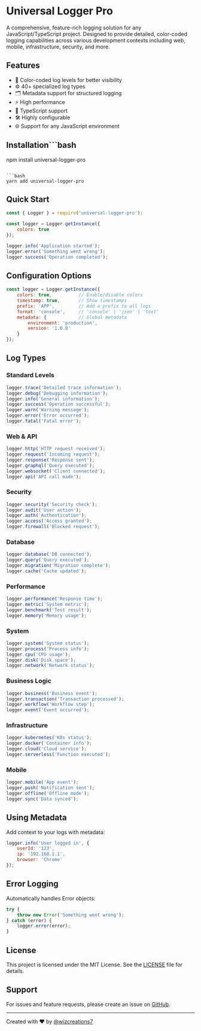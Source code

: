 # Universal Logger Pro

A comprehensive, feature-rich logging solution for any JavaScript/TypeScript project. Designed to provide detailed, color-coded logging capabilities across various development contexts including web, mobile, infrastructure, security, and more.

## Features

- 🎨 Color-coded log levels for better visibility
- ⚙️ 40+ specialized log types
- 🗂️ Metadata support for structured logging
- ⚡ High performance
- 🔷 TypeScript support
- 🛠️ Highly configurable
- 🌐 Support for any JavaScript environment

## Installation```bash
npm install universal-logger-pro
```

```bash
yarn add universal-logger-pro
```

## Quick Start

```javascript
const { Logger } = require('universal-logger-pro');

const logger = Logger.getInstance({
    colors: true
});

logger.info('Application started');
logger.error('Something went wrong');
logger.success('Operation completed');
```

## Configuration Options

```javascript
const logger = Logger.getInstance({
    colors: true,          // Enable/disable colors
    timestamp: true,       // Show timestamps
    prefix: 'APP',         // Add a prefix to all logs
    format: 'console',     // 'console' | 'json' | 'text'
    metadata: {            // Global metadata
        environment: 'production',
        version: '1.0.0'
    }
});
```

## Log Types

### Standard Levels

```javascript
logger.trace('Detailed trace information');
logger.debug('Debugging information');
logger.info('General information');
logger.success('Operation successful');
logger.warn('Warning message');
logger.error('Error occurred');
logger.fatal('Fatal error');
```

### Web & API

```javascript
logger.http('HTTP request received');
logger.request('Incoming request');
logger.response('Response sent');
logger.graphql('Query executed');
logger.websocket('Client connected');
logger.api('API call made');
```

### Security

```javascript
logger.security('Security check');
logger.audit('User action');
logger.auth('Authentication');
logger.access('Access granted');
logger.firewall('Blocked request');
```

### Database

```javascript
logger.database('DB connected');
logger.query('Query executed');
logger.migration('Migration complete');
logger.cache('Cache updated');
```

### Performance

```javascript
logger.performance('Response time');
logger.metric('System metric');
logger.benchmark('Test result');
logger.memory('Memory usage');
```

### System

```javascript
logger.system('System status');
logger.process('Process info');
logger.cpu('CPU usage');
logger.disk('Disk space');
logger.network('Network status');
```

### Business Logic

```javascript
logger.business('Business event');
logger.transaction('Transaction processed');
logger.workflow('Workflow step');
logger.event('Event occurred');
```

### Infrastructure

```javascript
logger.kubernetes('K8s status');
logger.docker('Container info');
logger.cloud('Cloud service');
logger.serverless('Function executed');
```

### Mobile

```javascript
logger.mobile('App event');
logger.push('Notification sent');
logger.offline('Offline mode');
logger.sync('Data synced');
```

## Using Metadata

Add context to your logs with metadata:

```javascript
logger.info('User logged in', {
    userId: '123',
    ip: '192.168.1.1',
    browser: 'Chrome'
});
```

## Error Logging
Automatically handles Error objects:

```javascript
try {
    throw new Error('Something went wrong');
} catch (error) {
    logger.error(error);
}
```

## License

This project is licensed under the MIT License. See the [LICENSE](LICENSE) file for details.

## Support

For issues and feature requests, please create an issue on [GitHub](https://github.com/wizcreations7/universal-logger-pro/issues).

---

Created with ❤️ by [@wizcreations7](https://github.com/wizcreations7)

